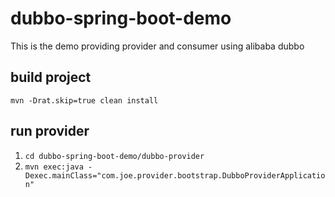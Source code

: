 # dubbo-spring-boot-demo
This is the demo providing provider and consumer using alibaba dubbo

## build project
`mvn -Drat.skip=true clean install`

## run provider
1. `cd dubbo-spring-boot-demo/dubbo-provider`
2. `mvn exec:java -Dexec.mainClass="com.joe.provider.bootstrap.DubboProviderApplication"`
